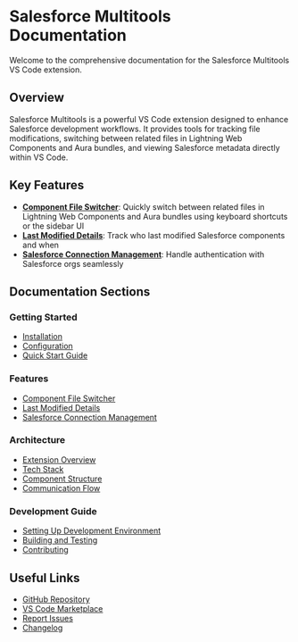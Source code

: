 # Salesforce Multitools Documentation

Welcome to the comprehensive documentation for the Salesforce Multitools VS Code extension.

## Overview

Salesforce Multitools is a powerful VS Code extension designed to enhance Salesforce development workflows. It provides tools for tracking file modifications, switching between related files in Lightning Web Components and Aura bundles, and viewing Salesforce metadata directly within VS Code.

## Key Features

- **[Component File Switcher](./features/component-file-switcher.md)**: Quickly switch between related files in Lightning Web Components and Aura bundles using keyboard shortcuts or the sidebar UI
- **[Last Modified Details](./features/last-modified-details.md)**: Track who last modified Salesforce components and when
- **[Salesforce Connection Management](./features/connection-management.md)**: Handle authentication with Salesforce orgs seamlessly

## Documentation Sections

### Getting Started

- [Installation](./getting-started.md)
- [Configuration](./configuration.md)
- [Quick Start Guide](./quick-start.md)

### Features

- [Component File Switcher](./features/component-file-switcher.md)
- [Last Modified Details](./features/last-modified-details.md)
- [Salesforce Connection Management](./features/connection-management.md)

### Architecture

- [Extension Overview](./architecture/overview.md)
- [Tech Stack](./architecture/tech-stack.md)
- [Component Structure](./architecture/component-structure.md)
- [Communication Flow](./architecture/communication-flow.md)

### Development Guide

- [Setting Up Development Environment](./development/setup.md)
- [Building and Testing](./development/building.md)
- [Contributing](./development/contributing.md)

## Useful Links

- [GitHub Repository](https://github.com/yourusername/salesforce-multitools-3)
- [VS Code Marketplace](https://marketplace.visualstudio.com/items?itemName=salesforce-multitools.salesforce-multitools-3)
- [Report Issues](https://github.com/yourusername/salesforce-multitools-3/issues)
- [Changelog](../CHANGELOG.md)
